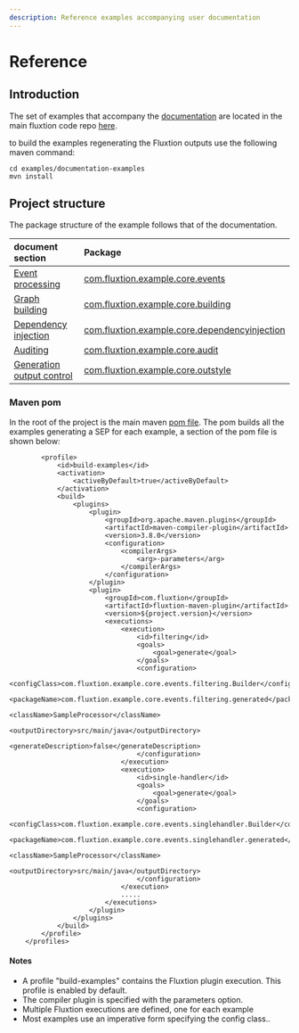 ```yaml
---
description: Reference examples accompanying user documentation
---
```


# Reference

## Introduction

The set of examples that accompany the [documentation](../overview/) are located in the main fluxtion code repo [here](https://github.com/v12technology/fluxtion/tree/master/examples/documentation-examples).

to build the examples regenerating the Fluxtion outputs use the following maven command:

```text
cd examples/documentation-examples
mvn install 
```

## Project structure

The package structure of the example follows that of the documentation.

| document section | Package |
| :--- | :--- |
| [Event processing](../overview/child-2/) | [com.fluxtion.example.core.events ](https://github.com/v12technology/fluxtion/tree/develop/examples/documentation-examples/src/main/java/com/fluxtion/example/core/events) |
| [Graph building](../overview/graph-building-primitives/) | [com.fluxtion.example.core.building](https://github.com/v12technology/fluxtion/tree/develop/examples/documentation-examples/src/main/java/com/fluxtion/example/core/building)  |
| [Dependency injection](../overview/dependency-container/) | [com.fluxtion.example.core.dependencyinjection](https://github.com/v12technology/fluxtion/tree/develop/examples/documentation-examples/src/main/java/com/fluxtion/example/core/dependencyinjection)  |
| [Auditing](../overview/auditing.md) | [com.fluxtion.example.core.audit ](https://github.com/v12technology/fluxtion/tree/develop/examples/documentation-examples/src/main/java/com/fluxtion/example/core/audit) |
| [Generation output control](../overview/generation/) | [com.fluxtion.example.core.outstyle](https://github.com/v12technology/fluxtion/tree/develop/examples/documentation-examples/src/main/java/com/fluxtion/example/core/outstyle) |

### Maven pom

In the root of the project is the main maven [pom file](https://github.com/v12technology/fluxtion/blob/develop/examples/documentation-examples/pom.xml). The pom builds all the examples generating a SEP for each example, a section of the pom file is shown below:

```markup
        <profile>
            <id>build-examples</id>
            <activation>
                <activeByDefault>true</activeByDefault>
            </activation>
            <build>
                <plugins>
                    <plugin>
                        <groupId>org.apache.maven.plugins</groupId>
                        <artifactId>maven-compiler-plugin</artifactId>
                        <version>3.8.0</version>
                        <configuration>
                            <compilerArgs>
                                <arg>-parameters</arg>
                            </compilerArgs>
                        </configuration>
                    </plugin>
                    <plugin>
                        <groupId>com.fluxtion</groupId>
                        <artifactId>fluxtion-maven-plugin</artifactId>
                        <version>${project.version}</version>
                        <executions>
                            <execution>
                                <id>filtering</id>
                                <goals>
                                    <goal>generate</goal>
                                </goals>
                                <configuration>
                                    <configClass>com.fluxtion.example.core.events.filtering.Builder</configClass>
                                    <packageName>com.fluxtion.example.core.events.filtering.generated</packageName>
                                    <className>SampleProcessor</className>
                                    <outputDirectory>src/main/java</outputDirectory>
                                    <generateDescription>false</generateDescription>
                                </configuration>
                            </execution>
                            <execution>
                                <id>single-handler</id>
                                <goals>
                                    <goal>generate</goal>
                                </goals>
                                <configuration>
                                    <configClass>com.fluxtion.example.core.events.singlehandler.Builder</configClass>
                                    <packageName>com.fluxtion.example.core.events.singlehandler.generated</packageName>
                                    <className>SampleProcessor</className>
                                    <outputDirectory>src/main/java</outputDirectory>
                                </configuration>
                            </execution>
                            .....
                        </executions>
                    </plugin>
                </plugins>
            </build>
        </profile>
    </profiles>
```

#### Notes

* A profile "build-examples" contains the Fluxtion plugin execution. This profile is enabled by default.
* The compiler plugin is specified with the parameters option.
* Multiple Fluxtion executions are defined, one for each example
* Most examples use an imperative form specifying the config class..

